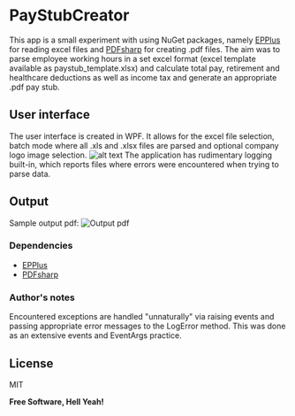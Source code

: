 # PayStubCreator

This app is a small experiment with using NuGet packages, namely [EPPlus](https://github.com/JanKallman/EPPlus) for reading excel files and [PDFsharp](http://www.pdfsharp.net/MainPage.ashx) for creating .pdf files.
The aim was to parse employee working hours in a set excel format (excel template available as paystub_template.xlsx) and calculate total pay, retirement and healthcare deductions as well as income tax and generate an appropriate .pdf pay stub.

## User interface

The user interface is created in WPF. It allows for the excel file selection, batch mode where all .xls and .xlsx files are parsed and optional company logo image selection.
![alt text](http://i.imgur.com/nzs4wl5.png "User interface")
The application has rudimentary logging built-in, which reports files where errors were encountered when trying to parse data.

## Output
Sample output pdf:
![Output pdf](https://i.imgur.com/KyNvZDV.png)

### Dependencies

- [EPPlus](https://github.com/JanKallman/EPPlus)
- [PDFsharp](http://www.pdfsharp.net/MainPage.ashx)

### Author's notes

Encountered exceptions are handled "unnaturally" via raising events and passing appropriate error messages to the LogError method. This was done as an extensive events and EventArgs practice.

License
----

MIT

**Free Software, Hell Yeah!**